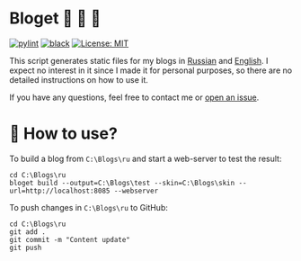 # Bloget 💬 📃 📢 
 
[![pylint](https://github.com/vkostyanetsky/BlogBuilder/actions/workflows/pylint.yml/badge.svg)](https://github.com/vkostyanetsky/BlogBuilder/actions/workflows/pylint.yml) [![black](https://github.com/vkostyanetsky/BlogBuilder/actions/workflows/black.yml/badge.svg)](https://github.com/vkostyanetsky/BlogBuilder/actions/workflows/black.yml) [![License: MIT](https://img.shields.io/badge/License-MIT-yellow.svg)](https://opensource.org/licenses/MIT)

This script generates static files for my blogs in [Russian](https://kostyanetsky.ru) and [English](https://kostyanetsky.me). I expect no interest in it since I made it for personal purposes, so there are no detailed instructions on how to use it. 

If you have any questions, feel free to contact me or [open an issue](https://github.com/vkostyanetsky/Bloget/issues/new).

# 🙂 How to use?

To build a blog from `C:\Blogs\ru` and start a web-server to test the result: 

```
cd C:\Blogs\ru
bloget build --output=C:\Blogs\test --skin=C:\Blogs\skin --url=http://localhost:8085 --webserver
```

To push changes in `C:\Blogs\ru` to GitHub: 

```
cd C:\Blogs\ru
git add .
git commit -m "Content update"
git push
```